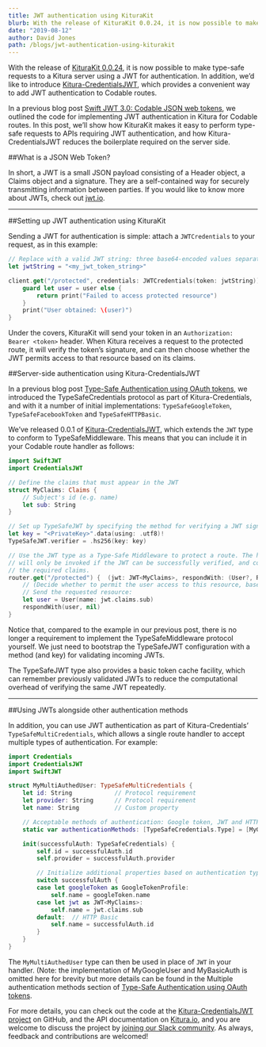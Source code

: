 ```yaml
---
title: JWT authentication using KituraKit
blurb: With the release of KituraKit 0.0.24, it is now possible to make type-safe requests to a Kitura server using a JWT for authentication
date: "2019-08-12"
author: David Jones
path: /blogs/jwt-authentication-using-kiturakit
---
```


With the release of [KituraKit 0.0.24](https://github.com/Kitura/KituraKit/releases/tag/0.0.24), it is now possible to make type-safe requests to a Kitura server using a JWT for authentication. In addition, we’d like to introduce [Kitura-CredentialsJWT](https://github.com/Kitura/Kitura-CredentialsJWT), which provides a convenient way to add JWT authentication to Codable routes.

In a previous blog post [Swift JWT 3.0: Codable JSON web tokens](/blogs/swift-jwt-3-0-codable-json-web-tokens), we outlined the code for implementing JWT authentication in Kitura for Codable routes. In this post, we’ll show how KituraKit makes it easy to perform type-safe requests to APIs requiring JWT authentication, and how Kitura-CredentialsJWT reduces the boilerplate required on the server side.

##What is a JSON Web Token?

In short, a JWT is a small JSON payload consisting of a Header object, a Claims object and a signature. They are a self-contained way for securely transmitting information between parties. If you would like to know more about JWTs, check out [jwt.io](https://jwt.io).

---

##Setting up JWT authentication using KituraKit

Sending a JWT for authentication is simple: attach a `JWTCredentials` to your request, as in this example:

```swift
// Replace with a valid JWT string: three base64-encoded values separated by full stops.
let jwtString = "<my_jwt_token_string>"

client.get("/protected", credentials: JWTCredentials(token: jwtString)) { (user: User?, error: RequestError?) in
    guard let user = user else {
        return print("Failed to access protected resource")
    }
    print("User obtained: \(user)")
}
```

Under the covers, KituraKit will send your token in an `Authorization: Bearer <token>` header. When Kitura receives a request to the protected route, it will verify the token’s signature, and can then choose whether the JWT permits access to that resource based on its claims.

##Server-side authentication using Kitura-CredentialsJWT

In a previous blog post [Type-Safe Authentication using OAuth tokens](/blogs/type-safe-authentication-using-oauth-tokens), we introduced the TypeSafeCredentials protocol as part of Kitura-Credentials, and with it a number of initial implementations: `TypeSafeGoogleToken`, `TypeSafeFacebookToken` and `TypeSafeHTTPBasic`.

We’ve released 0.0.1 of [Kitura-CredentialsJWT](https://github.com/Kitura/Kitura-CredentialsJWT), which extends the `JWT` type to conform to TypeSafeMiddleware. This means that you can include it in your Codable route handler as follows:

```swift
import SwiftJWT
import CredentialsJWT

// Define the claims that must appear in the JWT
struct MyClaims: Claims {
    // Subject's id (e.g. name)
    let sub: String
}

// Set up TypeSafeJWT by specifying the method for verifying a JWT signature
let key = "<PrivateKey>".data(using: .utf8)!
TypeSafeJWT.verifier = .hs256(key: key)

// Use the JWT type as a Type-Safe Middleware to protect a route. The handler
// will only be invoked if the JWT can be successfully verified, and contains
// the required claims.
router.get("/protected") {  (jwt: JWT<MyClaims>, respondWith: (User?, RequestError?) -> Void) in
    // (Decide whether to permit the user access to this resource, based on the JWT claims)
    // Send the requested resource:
    let user = User(name: jwt.claims.sub)
    respondWith(user, nil)
}
```

Notice that, compared to the example in our previous post, there is no longer a requirement to implement the TypeSafeMiddleware protocol yourself. We just need to bootstrap the TypeSafeJWT configuration with a method (and key) for validating incoming JWTs.

The TypeSafeJWT type also provides a basic token cache facility, which can remember previously validated JWTs to reduce the computational overhead of verifying the same JWT repeatedly.

---

##Using JWTs alongside other authentication methods

In addition, you can use JWT authentication as part of Kitura-Credentials’ `TypeSafeMultiCredentials`, which allows a single route handler to accept multiple types of authentication. For example:

```swift
import Credentials
import CredentialsJWT
import SwiftJWT

struct MyMultiAuthedUser: TypeSafeMultiCredentials {
    let id: String            // Protocol requirement
    let provider: String      // Protocol requirement
    let name: String          // Custom property

    // Acceptable methods of authentication: Google token, JWT and HTTP Basic
    static var authenticationMethods: [TypeSafeCredentials.Type] = [MyGoogleUser.self, MyBasicAuth.self, JWT<MyClaims>.self]

    init(successfulAuth: TypeSafeCredentials) {
        self.id = successfulAuth.id
        self.provider = successfulAuth.provider

        // Initialize additional properties based on authentication type.
        switch successfulAuth {
        case let googleToken as GoogleTokenProfile:
            self.name = googleToken.name
        case let jwt as JWT<MyClaims>:
            self.name = jwt.claims.sub
        default:  // HTTP Basic
            self.name = successfulAuth.id
        }
    }
}
```

The `MyMultiAuthedUser` type can then be used in place of `JWT` in your handler. (Note: the implementation of MyGoogleUser and MyBasicAuth is omitted here for brevity but more details can be found in the Multiple authentication methods section of [Type-Safe Authentication using OAuth tokens](/blogs/type-safe-authentication-using-oauth-tokens).

For more details, you can check out the code at the [Kitura-CredentialsJWT project](https://github.com/Kitura/Kitura-CredentialsJWT) on GitHub, and the API documentation on [Kitura.io](http://kitura.dev), and you are welcome to discuss the project by [joining our Slack community](http://swift-at-ibm-slack.mybluemix.net/?cm_sp=dw-bluemix-_-swift-_-devcenter&cm_sp=dw-bluemix-_-swift-_-devcenter&cm_mc_uid=83263075142115698398229&cm_mc_sid_50200000=53695431570707266328&_ga=2.114805639.186671014.1570626561-1743126121.1570022962). As always, feedback and contributions are welcomed!
